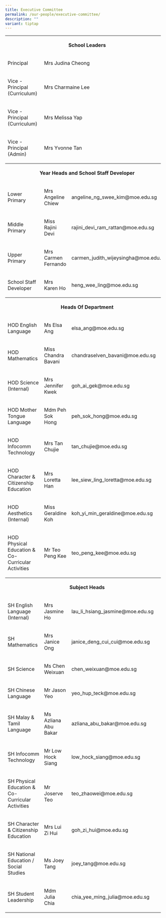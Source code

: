 ```yaml
---
title: Executive Committee
permalink: /our-people/executive-committee/
description: ""
variant: tiptap
---
```

<table style="minWidth: 75px">
<colgroup>
<col>
<col>
<col>
</colgroup>
<tbody>
<tr>
<th rowspan="1" colspan="3">
<p>School Leaders</p>
</th>
</tr>
<tr>
<td rowspan="1" colspan="1">
<p>Principal</p>
</td>
<td rowspan="1" colspan="2">
<p>Mrs Judina Cheong</p>
</td>
</tr>
<tr>
<td rowspan="1" colspan="1">
<p>Vice - Principal (Curriculum)</p>
</td>
<td rowspan="1" colspan="2">
<p>Mrs Charmaine Lee</p>
</td>
</tr>
<tr>
<td rowspan="1" colspan="1">
<p>Vice - Principal (Curriculum)</p>
</td>
<td rowspan="1" colspan="2">
<p>Mrs Melissa Yap</p>
</td>
</tr>
<tr>
<td rowspan="1" colspan="1">
<p>Vice - Principal (Admin)</p>
</td>
<td rowspan="1" colspan="2">
<p>Mrs Yvonne Tan</p>
</td>
</tr>
<tr>
<th rowspan="1" colspan="3">
<p>Year Heads and School Staff Developer</p>
</th>
</tr>
<tr>
<td rowspan="1" colspan="1">
<p>Lower Primary</p>
</td>
<td rowspan="1" colspan="1">
<p>Mrs Angeline Chiew</p>
</td>
<td rowspan="1" colspan="1">
<p>angeline_ng_swee_kim@moe.edu.sg</p>
</td>
</tr>
<tr>
<td rowspan="1" colspan="1">
<p>Middle Primary</p>
</td>
<td rowspan="1" colspan="1">
<p>Miss Rajini Devi</p>
</td>
<td rowspan="1" colspan="1">
<p>rajini_devi_ram_rattan@moe.edu.sg</p>
</td>
</tr>
<tr>
<td rowspan="1" colspan="1">
<p>Upper Primary</p>
</td>
<td rowspan="1" colspan="1">
<p>Mrs Carmen Fernando</p>
</td>
<td rowspan="1" colspan="1">
<p>carmen_judith_wijeysingha@moe.edu.sg</p>
</td>
</tr>
<tr>
<td rowspan="1" colspan="1">
<p>School Staff Developer</p>
</td>
<td rowspan="1" colspan="1">
<p>Mrs Karen Ho</p>
</td>
<td rowspan="1" colspan="1">
<p>heng_wee_ling@moe.edu.sg</p>
</td>
</tr>
<tr>
<th rowspan="1" colspan="3">
<p>Heads Of Department</p>
</th>
</tr>
<tr>
<td rowspan="1" colspan="1">
<p>HOD English Language</p>
</td>
<td rowspan="1" colspan="1">
<p>Ms Elsa Ang</p>
</td>
<td rowspan="1" colspan="1">
<p>elsa_ang@moe.edu.sg</p>
</td>
</tr>
<tr>
<td rowspan="1" colspan="1">
<p>HOD Mathematics</p>
</td>
<td rowspan="1" colspan="1">
<p>Miss Chandra Bavani</p>
</td>
<td rowspan="1" colspan="1">
<p>chandraselven_bavani@moe.edu.sg</p>
</td>
</tr>
<tr>
<td rowspan="1" colspan="1">
<p>HOD Science (Internal)</p>
</td>
<td rowspan="1" colspan="1">
<p>Mrs Jennifer Kwek</p>
</td>
<td rowspan="1" colspan="1">
<p>goh_ai_gek@moe.edu.sg</p>
</td>
</tr>
<tr>
<td rowspan="1" colspan="1">
<p>HOD Mother Tongue Language</p>
</td>
<td rowspan="1" colspan="1">
<p>Mdm Peh Sok Hong</p>
</td>
<td rowspan="1" colspan="1">
<p>peh_sok_hong@moe.edu.sg</p>
</td>
</tr>
<tr>
<td rowspan="1" colspan="1">
<p>HOD Infocomm Technology</p>
</td>
<td rowspan="1" colspan="1">
<p>Mrs Tan Chujie</p>
</td>
<td rowspan="1" colspan="1">
<p>tan_chujie@moe.edu.sg</p>
</td>
</tr>
<tr>
<td rowspan="1" colspan="1">
<p>HOD Character &amp; Citizenship Education</p>
</td>
<td rowspan="1" colspan="1">
<p>Mrs Loretta Han</p>
</td>
<td rowspan="1" colspan="1">
<p>lee_siew_ling_loretta@moe.edu.sg</p>
</td>
</tr>
<tr>
<td rowspan="1" colspan="1">
<p>HOD Aesthetics (Internal)</p>
</td>
<td rowspan="1" colspan="1">
<p>Miss Geraldine Koh</p>
</td>
<td rowspan="1" colspan="1">
<p>koh_yi_min_geraldine@moe.edu.sg</p>
</td>
</tr>
<tr>
<td rowspan="1" colspan="1">
<p>HOD Physical Education &amp; Co-Curricular Activities</p>
</td>
<td rowspan="1" colspan="1">
<p>Mr Teo Peng Kee</p>
</td>
<td rowspan="1" colspan="1">
<p>teo_peng_kee@moe.edu.sg</p>
</td>
</tr>
<tr>
<th rowspan="1" colspan="3">
<p>Subject Heads</p>
</th>
</tr>
<tr>
<td rowspan="1" colspan="1">
<p>SH English Language (Internal)</p>
</td>
<td rowspan="1" colspan="1">
<p>Mrs Jasmine Ho</p>
</td>
<td rowspan="1" colspan="1">
<p>lau_li_hsiang_jasmine@moe.edu.sg</p>
</td>
</tr>
<tr>
<td rowspan="1" colspan="1">
<p>SH Mathematics</p>
</td>
<td rowspan="1" colspan="1">
<p>Mrs Janice Ong</p>
</td>
<td rowspan="1" colspan="1">
<p>janice_deng_cui_cui@moe.edu.sg</p>
</td>
</tr>
<tr>
<td rowspan="1" colspan="1">
<p>SH Science</p>
</td>
<td rowspan="1" colspan="1">
<p>Ms Chen Weixuan</p>
</td>
<td rowspan="1" colspan="1">
<p>chen_weixuan@moe.edu.sg</p>
</td>
</tr>
<tr>
<td rowspan="1" colspan="1">
<p>SH Chinese Language</p>
</td>
<td rowspan="1" colspan="1">
<p>Mr Jason Yeo</p>
</td>
<td rowspan="1" colspan="1">
<p>yeo_hup_teck@moe.edu.sg</p>
</td>
</tr>
<tr>
<td rowspan="1" colspan="1">
<p>SH Malay &amp; Tamil Language</p>
</td>
<td rowspan="1" colspan="1">
<p>Ms Azliana Abu Bakar</p>
</td>
<td rowspan="1" colspan="1">
<p>azliana_abu_bakar@moe.edu.sg</p>
</td>
</tr>
<tr>
<td rowspan="1" colspan="1">
<p>SH&nbsp;Infocomm Technology</p>
</td>
<td rowspan="1" colspan="1">
<p>Mr Low Hock Siang</p>
</td>
<td rowspan="1" colspan="1">
<p>low_hock_siang@moe.edu.sg</p>
</td>
</tr>
<tr>
<td rowspan="1" colspan="1">
<p>SH Physical Education &amp; Co-Curricular Activities</p>
</td>
<td rowspan="1" colspan="1">
<p>Mr Joserve Teo</p>
</td>
<td rowspan="1" colspan="1">
<p>teo_zhaowei@moe.edu.sg</p>
</td>
</tr>
<tr>
<td rowspan="1" colspan="1">
<p>SH Character &amp; Citizenship Education</p>
</td>
<td rowspan="1" colspan="1">
<p>Mrs Lui Zi Hui</p>
</td>
<td rowspan="1" colspan="1">
<p>goh_zi_hui@moe.edu.sg</p>
</td>
</tr>
<tr>
<td rowspan="1" colspan="1">
<p>SH National Education / Social Studies</p>
</td>
<td rowspan="1" colspan="1">
<p>Ms Joey Tang</p>
</td>
<td rowspan="1" colspan="1">
<p>joey_tang@moe.edu.sg</p>
</td>
</tr>
<tr>
<td rowspan="1" colspan="1">
<p>SH Student Leadership</p>
</td>
<td rowspan="1" colspan="1">
<p>Mdm Julia Chia</p>
</td>
<td rowspan="1" colspan="1">
<p>chia_yee_ming_julia@moe.edu.sg</p>
</td>
</tr>
</tbody>
</table>
<p></p>